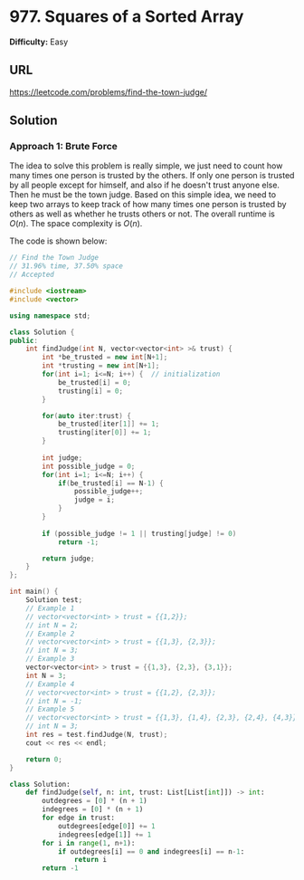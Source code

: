 # 977. Squares of a Sorted Array
**Difficulty:** Easy

## URL

https://leetcode.com/problems/find-the-town-judge/



## Solution

### Approach 1: Brute Force

The idea to solve this problem is really simple, we just need to count how many times one person is trusted by the others. If only one person is trusted by all people except for himself, and also if he doesn't trust anyone else. Then he must be the town judge. Based on this simple idea, we need to keep two arrays to keep track of how many times one person is trusted by others as well as whether he trusts others or not. The overall runtime is $O(n)$. The space complexity is $O(n)$.

The code is shown below:

```c++
// Find the Town Judge
// 31.96% time, 37.50% space
// Accepted

#include <iostream>
#include <vector>

using namespace std;

class Solution {
public:
    int findJudge(int N, vector<vector<int> >& trust) {
        int *be_trusted = new int[N+1];
        int *trusting = new int[N+1];
        for(int i=1; i<=N; i++) {  // initialization
            be_trusted[i] = 0;
            trusting[i] = 0;
        }

        for(auto iter:trust) {
            be_trusted[iter[1]] += 1;
            trusting[iter[0]] += 1;
        }
        
        int judge;
        int possible_judge = 0;
        for(int i=1; i<=N; i++) {
            if(be_trusted[i] == N-1) {
                possible_judge++;
                judge = i;
            }
        }
        
        if (possible_judge != 1 || trusting[judge] != 0)
            return -1;

        return judge;
    }        
};

int main() {
    Solution test;
    // Example 1
    // vector<vector<int> > trust = {{1,2}};
    // int N = 2;
    // Example 2
    // vector<vector<int> > trust = {{1,3}, {2,3}};
    // int N = 3;
    // Example 3
    vector<vector<int> > trust = {{1,3}, {2,3}, {3,1}};
    int N = 3;
    // Example 4
    // vector<vector<int> > trust = {{1,2}, {2,3}};
    // int N = -1;
    // Example 5
    // vector<vector<int> > trust = {{1,3}, {1,4}, {2,3}, {2,4}, {4,3}};
    // int N = 3;
    int res = test.findJudge(N, trust);
    cout << res << endl;

    return 0;
}
```

```python
class Solution:
    def findJudge(self, n: int, trust: List[List[int]]) -> int:
        outdegrees = [0] * (n + 1)
        indegrees = [0] * (n + 1)
        for edge in trust:
            outdegrees[edge[0]] += 1
            indegrees[edge[1]] += 1
        for i in range(1, n+1):
            if outdegrees[i] == 0 and indegrees[i] == n-1:
                return i
        return -1
```

